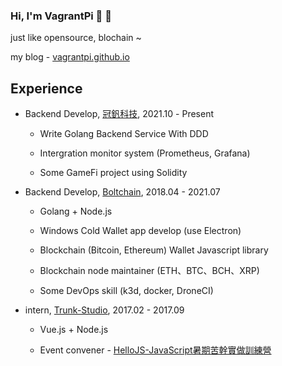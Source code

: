 ### Hi, I'm VagrantPi 👋 👋 

just like opensource, blochain ~

my blog - [vagrantpi.github.io](https://vagrantpi.github.io/)

<!--
## GitHub stats

![VagrantPi's GitHub stats](https://github-readme-stats.vercel.app/api?username=VagrantPi&theme=prussian)
-->

## Experience

- Backend Develop, [冠釩科技](https://www.vanadium-tech.com/), 2021.10 - Present

   - Write Golang Backend Service With DDD
   
   - Intergration monitor system (Prometheus, Grafana)

   - Some GameFi project using Solidity

- Backend Develop, [Boltchain](https://github.com/BOLT-Protocol), 2018.04 - 2021.07

  - Golang + Node.js
  
  - Windows Cold Wallet app develop (use Electron)
  
  - Blockchain (Bitcoin, Ethereum) Wallet Javascript library

  - Blockchain node maintainer (ETH、BTC、BCH、XRP)
  
  - Some DevOps skill (k3d, docker, DroneCI)

- intern, [Trunk-Studio](https://github.com/trunk-studio), 2017.02 - 2017.09

  - Vue.js + Node.js
  
  - Event convener - [HelloJS-JavaScript暑期苦幹實做訓練營](https://hellojs-tw.github.io/blog/)
